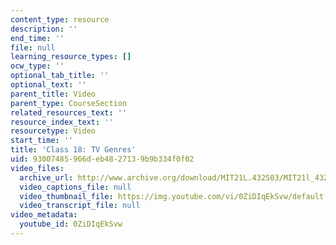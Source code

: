 ```yaml
---
content_type: resource
description: ''
end_time: ''
file: null
learning_resource_types: []
ocw_type: ''
optional_tab_title: ''
optional_text: ''
parent_title: Video
parent_type: CourseSection
related_resources_text: ''
resource_index_text: ''
resourcetype: Video
start_time: ''
title: 'Class 18: TV Genres'
uid: 93007485-966d-eb48-2713-9b9b334f0f02
video_files:
  archive_url: http://www.archive.org/download/MIT21L.432S03/MIT21l_432F01class18_300k.mp4
  video_captions_file: null
  video_thumbnail_file: https://img.youtube.com/vi/0ZiDIqEkSvw/default.jpg
  video_transcript_file: null
video_metadata:
  youtube_id: 0ZiDIqEkSvw
---
```

